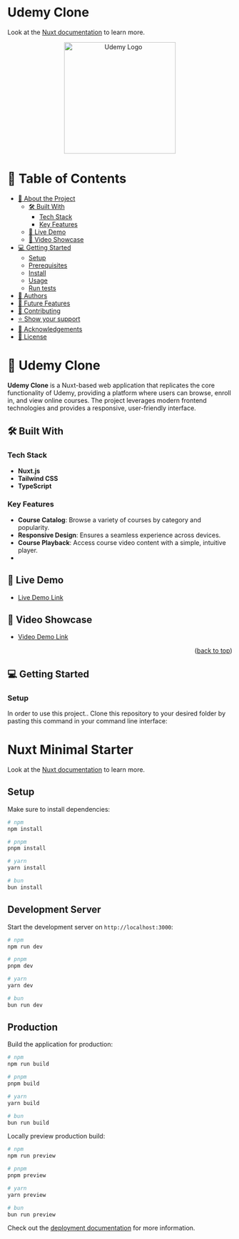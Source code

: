 # Udemy Clone

Look at the [Nuxt documentation](https://nuxt.com/docs/getting-started/introduction) to learn more.

<p align="center">
  <img src="https://github.com/Zel-hub7/udemy_clone/blob/main/assets/css/screen2.PNG?raw=true" width="250px" alt="Udemy Logo">
</p>
<a name="readme-top"></a>

# 📗 Table of Contents

- [📖 About the Project](#about-project)
  - [🛠 Built With](#built-with)
    - [Tech Stack](#tech-stack)
    - [Key Features](#key-features)
  - [🚀 Live Demo](#live-demo)
  - [🎥 Video Showcase](#video-showcase)
- [💻 Getting Started](#getting-started)
  - [Setup](#setup)
  - [Prerequisites](#prerequisites)
  - [Install](#install)
  - [Usage](#usage)
  - [Run tests](#run-tests)
- [👥 Authors](#authors)
- [🔭 Future Features](#future-features)
- [🤝 Contributing](#contributing)
- [⭐️ Show your support](#support)
- [🙏 Acknowledgements](#acknowledgements)
- [📝 License](#license)

# 📖 Udemy Clone <a name="about-project"></a>

**Udemy Clone** is a Nuxt-based web application that replicates the core functionality of Udemy, providing a platform where users can browse, enroll in, and view online courses. The project leverages modern frontend technologies and provides a responsive, user-friendly interface.

## 🛠 Built With <a name="built-with"></a>

### Tech Stack <a name="tech-stack"></a>

- **Nuxt.js**
- **Tailwind CSS**
- **TypeScript**

### Key Features <a name="key-features"></a>

- **Course Catalog**: Browse a variety of courses by category and popularity.
- **Responsive Design**: Ensures a seamless experience across devices.
- **Course Playback**: Access course video content with a simple, intuitive player.
- 

## 🚀 Live Demo <a name="live-demo"></a>

- [Live Demo Link](https://your-live-demo-link.com)

## 🎥 Video Showcase <a name="video-showcase"></a>

- [Video Demo Link](https://www.loom.com/share/98440323cc83424da86d3dca5dd0c140?sid=8294a46b-0650-450f-891c-98cf38b01ccf)

<p align="right">(<a href="#readme-top">back to top</a>)</p>

## 💻 Getting Started <a name="getting-started"></a>

### Setup <a name="setup"></a>

In order to use this project.. Clone this repository to your desired folder by pasting this command in your command line interface:

# Nuxt Minimal Starter

Look at the [Nuxt documentation](https://nuxt.com/docs/getting-started/introduction) to learn more.

## Setup

Make sure to install dependencies:

```bash
# npm
npm install

# pnpm
pnpm install

# yarn
yarn install

# bun
bun install
```

## Development Server

Start the development server on `http://localhost:3000`:

```bash
# npm
npm run dev

# pnpm
pnpm dev

# yarn
yarn dev

# bun
bun run dev
```

## Production

Build the application for production:

```bash
# npm
npm run build

# pnpm
pnpm build

# yarn
yarn build

# bun
bun run build
```

Locally preview production build:

```bash
# npm
npm run preview

# pnpm
pnpm preview

# yarn
yarn preview

# bun
bun run preview
```

Check out the [deployment documentation](https://nuxt.com/docs/getting-started/deployment) for more information.
